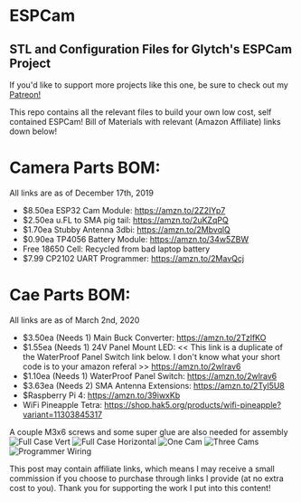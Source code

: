 # ESPCam
## STL and Configuration Files for Glytch's ESPCam Project
If you'd like to support more projects like this one, be sure to check out my [Patreon!](https://patreon.com/glytchtech)

This repo contains all the relevant files to build your own low cost, self contained ESPCam! Bill of Materials with relevant (Amazon Affiliate) links down below! 

# Camera Parts BOM: 
All links are as of December 17th, 2019
* $8.50ea ESP32 Cam Module: https://amzn.to/2Z2IYp7
* $2.50ea u.FL to SMA pig tail: https://amzn.to/2uKZqPQ
* $1.70ea Stubby Antenna 3dbi: https://amzn.to/2MbvqlQ
* $0.90ea TP4056 Battery Module: https://amzn.to/34w5ZBW
* Free 18650 Cell: Recycled from bad laptop battery 
* $7.99 CP2102 UART Programmer: https://amzn.to/2MavQcj

# Cae Parts BOM: 
All links are as of March 2nd, 2020
* $3.50ea (Needs 1) Main Buck Converter: https://amzn.to/2TzlfKO
* $1.55ea (Needs 1) 24V Panel Mount LED: << This link is a duplicate of the WaterProof Panel Switch link below. I don't know what your short code is to your amazon referal >> https://amzn.to/2wlrav6
* $1.10ea (Needs 1) WaterProof Panel Switch: https://amzn.to/2wlrav6
* $3.63ea (Needs 2) SMA Antenna Extensions: https://amzn.to/2Tyl5U8
* $Raspberry Pi 4: https://amzn.to/39iwxKb
* WiFi Pineapple Tetra: https://shop.hak5.org/products/wifi-pineapple?variant=11303845317


A couple M3x6 screws and some super glue are also needed for assembly
![Full Case Vert](https://github.com/glytchtech/ESPCam/blob/master/Images/Full%20Case%20Vertical.jpg)
![Full Case Horizontal](https://github.com/glytchtech/ESPCam/blob/master/Images/Full%20Case%20Horizontal.jpg)
![One Cam](https://github.com/glytchtech/ESPCam/blob/master/Images/one%20cam.jpg)
![Three Cams](https://github.com/glytchtech/ESPCam/blob/master/Images/three%20cams.jpg)
![Programmer Wiring](https://github.com/glytchtech/ESPCam/blob/master/Images/ESP32Cam%20Programming%20Wiring.jpg)


This post may contain affiliate links, which means I may receive a small commission if you choose to purchase through links I provide (at no extra cost to you). Thank you for supporting the work I put into this content!
